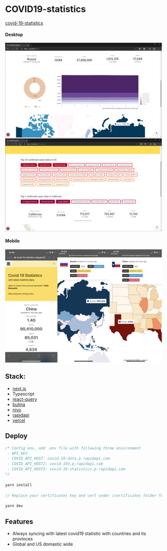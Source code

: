 # COVID19-statistics

[covid-19-statistics](https://covid-19-statistics.vercel.app/)

#### Desktop

![](./screenshots/graphs.png)
![](./screenshots/caseRank.png)

#### Mobile

![](./screenshots/mobile.jpg)

## Stack:

* [next.js](https://nextjs.org/)
* Typescript
* [react-query](https://react-query.tanstack.com/)
* [bulma](https://bulma.io/)
* [nivo](https://nivo.rocks/)
* [rapidapi](https://rapidapi.com/)
* [vercel](vercel.com)

## Deploy

``` js
/* Config env, add .env file with following three environment
 - API_KEY
 - COVID_API_HOST: covid-19-data.p.rapidapi.com
 - COVID_API_HOST2: covid-193.p.rapidapi.com
 - COVID_API_HOST3: covid-19-statistics.p.rapidapi.com
*/

yarn install

// Replace your certificates key and cert under /certificates folder for local https testing, recommand using mkcert

yarn dev
```

## Features

* Always syncing with latest covid19 statistic with countries and its provinces
* Global and US domastic wide
